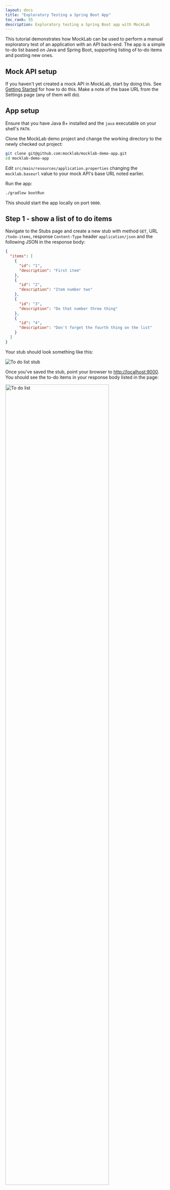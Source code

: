 ```yaml
---
layout: docs
title: "Exploratory Testing a Spring Boot App"
toc_rank: 55
description: Exploratory testing a Spring Boot app with MockLab
---
```


This tutorial demonstrates how MockLab can be used to perform a manual exploratory test of an application with an API back-end.
The app is a simple to-do list based on Java and Spring Boot, supporting listing of to-do items and posting new ones.

## Mock API setup

If you haven't yet created a mock API in MockLab, start by doing this. See [Getting Started](/docs/getting-started/) for how to do this.
Make a note of the base URL from the Settings page (any of them will do).

## App setup

Ensure that you have Java 8+ installed and the `java` executable on your shell's `PATH`.

Clone the MockLab demo project and change the working directory to the newly checked out project:

```bash
git clone git@github.com:mocklab/mocklab-demo-app.git
cd mocklab-demo-app
```

Edit `src/main/resources/application.properties` changing the `mocklab.baseurl` value to your mock API's base URL noted earlier.

Run the app:

```bash
./gradlew bootRun
```

This should start the app locally on port `9000`.

## Step 1 - show a list of to do items

Navigate to the Stubs page and create a new stub with method `GET`, URL `/todo-items`, response `Content-Type` header `application/json` and the following JSON in the response body:

```json
{
  "items": [
    {
      "id": "1",
      "description": "First item"
    },
    {
      "id": "2",
      "description": "Item number two"
    },
    {
      "id": "3",
      "description": "Do that number three thing"
    },
    {
      "id": "4",
      "description": "Don't forget the fourth thing on the list"
    }
  ]
}
```

Your stub should look something like this:

<img title="To do list stub" src="/images/screenshots/to-do-stub.png"/>

Once you've saved the stub, point your browser to [http://localhost:9000](http://localhost:9000).
You should see the to-do items in your response body listed in the page:

<img title="To do list" src="/images/screenshots/to-do-list-app.png" style="width: 80%"/>

What has happened here is that the Spring Boot app has made a REST request to MockLab, which was matched by the stub you just created.
The stub returned a JSON response which the app parsed and rendered into an HTML page.

Now try modifying one or more of the item descriptions in the stub response and saving it, then refreshing the page. You should
immediately see your new items in the to-to list.


## Step 2 - simulating the posting of a new item

Next we're going to simulate a new item being added to the list via a POST request.

For this you'll need another new stub, this time for `POST` to `/todo-items` , response `Content-Type` header `application/json` and the following JSON in the response body:

```json
{ "message": "Successfully sent new item." }
```

Your stub should look like this:

<img title="To do list POST stub" src="/images/screenshots/to-do-post-stub.png" />


Once that's saved, go to the to-do list page and add a new item by typing a description in the field and clicking the button:

<img title="New to-do item" src="/images/screenshots/new-to-do-item-field.png" style="width: 80%" />


You should now see the success message you put in the stub response:

<img title="Success message" src="/images/screenshots/to-do-list-success-message.png" style="width: 80%"/>


You'll notice that the contents of the list hasn't changed. This is because MockLab stubs aren't stateful - the app will load whatever is
in the `GET /todo-items` stub you created at the start until you change it. However, if you visit the request log in the MockLab UI you can confirm that
the request you expected actually arrived:

<img title="To do post request log" src="/images/screenshots/to-do-request-log.png" />


## Step 3 - posting a new item fails

In this step we're going to deliberately return an error from the API in order to test that the app behaves appropriately.

Navigate to the `POST /todo-items` stub you created in the previous step and clone it (using the Clone button at the end of the form).

In the newly cloned stub, expand the Advanced section and give the stub a higher priority - 4 or less will work as the default is 5.
The reason we need to do this is to ensure that this and not the OK posting stub we cloned from is guaranteed to match an incoming `POST /todo-items`.

In the response section change the response code to 502 and the message in the JSON body to something suitable:

<img title="To do list stub" src="/images/screenshots/to-do-bad-post-stub.png"/>

Now try adding a new to-do item as you did in Step 2. When after submitting it, you should see an error page like this:

<img title="To do error" src="/images/screenshots/to-do-error-page.png" style="width: 50%"/>
